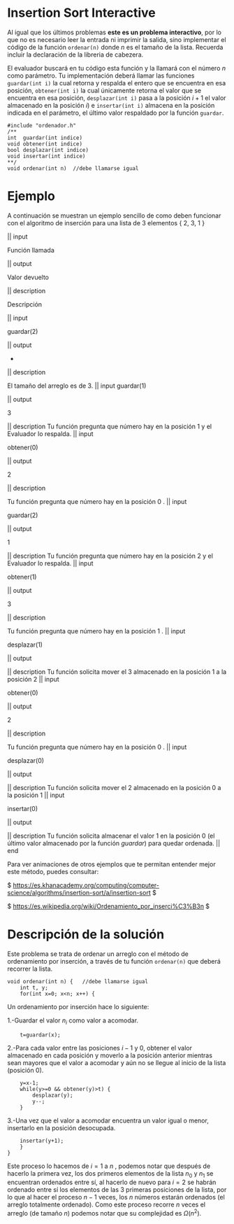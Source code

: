 # Insertion Sort Interactive

Al igual que los últimos problemas **este es un problema interactivo**, por lo que no es necesario leer la entrada ni imprimir la salida, sino implementar el código de la función `ordenar(n)` donde $n$ es el tamaño de la lista. Recuerda incluir la declaración de la libreria de cabezera.

El evaluador buscará en tu código esta función y la llamará con el número $n$ como parámetro. Tu implementación deberá llamar las funciones `guardar(int i)` la cual retorna y respalda el entero que se encuentra en esa posición, `obtener(int i)` la cual únicamente retorna el valor que se encuentra en esa posición, `desplazar(int i)` pasa a la posición $i+1$ el valor almacenado en la posición $i$) e `insertar(int i)` almacena en la posición indicada en el parámetro, el último valor respaldado por la función `guardar`.


	#include "ordenador.h"
	/**
	int  guardar(int indice)
	void obtener(int indice)
	bool desplazar(int indice)
	void insertar(int indice)
	**/
	void ordenar(int n)  //debe llamarse igual 


# Ejemplo

A continuación se muestran un ejemplo sencillo de como deben funcionar con el algoritmo de inserción para una lista de 3 elementos { 2, 3, 1 } 

|| input

Función llamada

|| output

Valor devuelto

|| description

Descripción

|| input

guardar(2)

|| output

-

|| description

El tamaño del arreglo es de 3.
|| input
guardar(1)

|| output

3

|| description
Tu función pregunta que número hay en la posición 1 y el Evaluador lo respalda.
|| input

obtener(0)

|| output

2

|| description

Tu función pregunta que número hay en la posición 0 .
|| input

guardar(2)

|| output

1

|| description
Tu función pregunta que número hay en la posición 2 y el Evaluador lo respalda.
|| input

obtener(1)

|| output

3

|| description

Tu función pregunta que número hay en la posición 1 .
|| input

desplazar(1)

|| output



|| description
Tu función solicita mover el 3 almacenado en la posición 1 a la posición 2
|| input

obtener(0)

|| output

2

|| description

Tu función pregunta que número hay en la posición 0 .
|| input

desplazar(0)

|| output



|| description
Tu función solicita mover el 2 almacenado en la posición 0 a la posición 1
|| input

insertar(0)

|| output



|| description
Tu función solicita almacenar el valor 1 en la posición 0 (el último valor almacenado por la función $guardar$) para quedar ordenada.
|| end


Para ver animaciones de otros ejemplos que te permitan entender mejor este método, puedes consultar:

$ https://es.khanacademy.org/computing/computer-science/algorithms/insertion-sort/a/insertion-sort $

$ https://es.wikipedia.org/wiki/Ordenamiento_por_inserci%C3%B3n $


# Descripción de la solución

Este problema se trata de ordenar un arreglo con el método de ordenamiento por inserción, a través de tu función `ordenar(n)` que deberá recorrer la lista. 

	
	void ordenar(int n) {   //debe llamarse igual
		int t, y;
		for(int x=0; x<n; x++) {

Un ordenamiento por inserción hace lo siguiente:

1.-Guardar el valor $n_i$ como valor a acomodar.

		
		t=guardar(x);


2.-Para cada valor entre las posiciones $i-1$ y $0$, obtener el valor almacenado en cada posición y moverlo a la posición anterior
mientras sean mayores que el valor a acomodar y aún no se llegue al inicio de la lista (posición $0$).
	
		y=x-1;
		while(y>=0 && obtener(y)>t) {
			desplazar(y);
			y--;
		}

3.-Una vez que el valor a acomodar encuentra un valor igual o menor, insertarlo en la posición desocupada.

		insertar(y+1);
		}
	}

Este proceso lo hacemos de $i=1$ a $n$ , podemos notar que después de hacerlo la primera vez,  los dos primeros elementos de la lista $n_0$ y $n_1$ se encuentran ordenados entre sí, al hacerlo de nuevo para $i=2$ se habrán ordenado entre sí los elementos de las $3$ primeras posiciones de la lista, por lo que al hacer el proceso $n-1$ veces, los $n$ números estarán ordenados (el arreglo totalmente ordenado). Como este proceso recorre $n$ veces el arreglo (de tamaño $n$) podemos notar que su complejidad es $Ω(n^2)$. 
